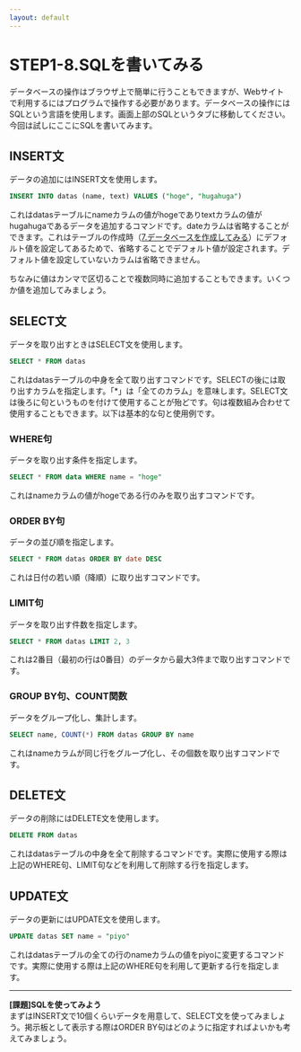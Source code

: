```yaml
---
layout: default
---
```

# STEP1-8.SQLを書いてみる

データベースの操作はブラウザ上で簡単に行うこともできますが、Webサイトで利用するにはプログラムで操作する必要があります。データベースの操作にはSQLという言語を使用します。画面上部のSQLというタブに移動してください。今回は試しにここにSQLを書いてみます。

## INSERT文

データの追加にはINSERT文を使用します。

```sql
INSERT INTO datas (name, text) VALUES ("hoge", "hugahuga")
```
これはdatasテーブルにnameカラムの値がhogeでありtextカラムの値がhugahugaであるデータを追加するコマンドです。dateカラムは省略することができます。これはテーブルの作成時（[7.データベースを作成してみる](7.データベースを作成してみる)）にデフォルト値を設定してあるためで、省略することでデフォルト値が設定されます。デフォルト値を設定していないカラムは省略できません。

ちなみに値はカンマで区切ることで複数同時に追加することもできます。いくつか値を追加してみましょう。

## SELECT文

データを取り出すときはSELECT文を使用します。

```sql
SELECT * FROM datas
```
これはdatasテーブルの中身を全て取り出すコマンドです。SELECTの後には取り出すカラムを指定します。「*」は「全てのカラム」を意味します。SELECT文は後ろに句というものを付けて使用することが殆どです。句は複数組み合わせて使用することもできます。以下は基本的な句と使用例です。

### WHERE句

データを取り出す条件を指定します。

```sql
SELECT * FROM data WHERE name = "hoge"
```
これはnameカラムの値がhogeである行のみを取り出すコマンドです。

### ORDER BY句

データの並び順を指定します。

```sql
SELECT * FROM datas ORDER BY date DESC
```
これは日付の若い順（降順）に取り出すコマンドです。

### LIMIT句

データを取り出す件数を指定します。

```sql
SELECT * FROM datas LIMIT 2, 3
```
これは2番目（最初の行は0番目）のデータから最大3件まで取り出すコマンドです。

### GROUP BY句、COUNT関数

データをグループ化し、集計します。

```sql
SELECT name, COUNT(*) FROM datas GROUP BY name
```
これはnameカラムが同じ行をグループ化し、その個数を取り出すコマンドです。

## DELETE文

データの削除にはDELETE文を使用します。

```sql
DELETE FROM datas
```
これはdatasテーブルの中身を全て削除するコマンドです。実際に使用する際は上記のWHERE句、LIMIT句などを利用して削除する行を指定します。

## UPDATE文

データの更新にはUPDATE文を使用します。

```sql
UPDATE datas SET name = "piyo"
```
これはdatasテーブルの全ての行のnameカラムの値をpiyoに変更するコマンドです。実際に使用する際は上記のWHERE句を利用して更新する行を指定します。

***

**[課題]SQLを使ってみよう**  
まずはINSERT文で10個くらいデータを用意して、SELECT文を使ってみましょう。掲示板として表示する際はORDER BY句はどのように指定すればよいかも考えてみましょう。